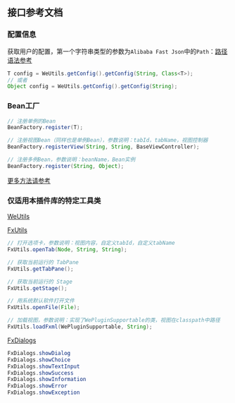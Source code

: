 ## 接口参考文档

### 配置信息

获取用户的配置，第一个字符串类型的参数为`Alibaba Fast Json`中的`Path`：[路径语法参考](https://github.com/alibaba/fastjson/wiki/JSONPath)

``` java
T config = WeUtils.getConfig().getConfig(String, Class<T>);
// 或者
Object config = WeUtils.getConfig().getConfig(String);
```

### Bean工厂

``` java
// 注册单例的Bean
BeanFactory.register(T);

// 注册视图Bean（同样也是单例Bean），参数说明：tabId，tabName，视图控制器
BeanFactory.registerView(String, String, BaseViewController);

// 注册多例Bean，参数说明：beanName，Bean实例
BeanFactory.register(String, Object);
```

[更多方法请参考](/src/main/java/org/code4everything/wetool/plugin/support/factory/BeanFactory.java)

### 仅适用本插件库的特定工具类

[WeUtils](/src/main/java/org/code4everything/wetool/plugin/support/util/WeUtils.java)

[FxUtils](/src/main/java/org/code4everything/wetool/plugin/support/util/FxUtils.java)

``` java
// 打开选项卡，参数说明：视图内容，自定义tabId，自定义tabName
FxUtils.openTab(Node, String, String);

// 获取当前运行的 TabPane
FxUtils.getTabPane();

// 获取当前运行的 Stage
FxUtils.getStage();

// 用系统默认软件打开文件
FxUtils.openFile(File);

// 加载视图，参数说明：实现了WePluginSupportable的类，视图在classpath中路径
FxUtils.loadFxml(WePluginSupportable, String);
```
  
[FxDialogs](/src/main/java/org/code4everything/wetool/plugin/support/util/FxDialogs.java)

``` java
FxDialogs.showDialog
FxDialogs.showChoice
FxDialogs.showTextInput
FxDialogs.showSuccess
FxDialogs.showInformation
FxDialogs.showError
FxDialogs.showException
```
